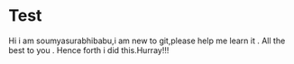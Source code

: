 # Test

Hi i am soumyasurabhibabu,i am new to git,please help me learn it .
All the best to you .
Hence forth i did this.Hurray!!!
